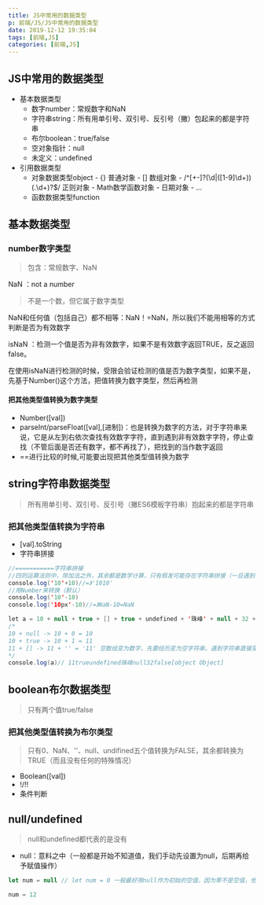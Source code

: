 ```yaml
---
title: JS中常用的数据类型
p: 前端/JS/JS中常用的数据类型
date: 2019-12-12 19:35:04
tags: [前端,JS]
categories: [前端,JS]
---
```

## JS中常用的数据类型

- 基本数据类型
  - 数字number：常规数字和NaN
  - 字符串string：所有用单引号、双引号、反引号（撇）包起来的都是字符串
  - 布尔boolean：true/false
  - 空对象指针：null
  - 未定义：undefined
- 引用数据类型
  - 对象数据类型object
        - {} 普通对象
        - [] 数组对象
        - /^[+-]?(\d|([1-9]\d+))(\.\d+)?$/ 正则对象
        - Math数学函数对象
        - 日期对象
        - ...
  - 函数数据类型function

## 基本数据类型

### number数字类型

> 包含：常规数字、NaN

NaN ：not a number
> 不是一个数，但它属于数字类型

NaN和任何值（包括自己）都不相等：NaN！=NaN，所以我们不能用相等的方式判断是否为有效数字

isNaN ：检测一个值是否为非有效数字，如果不是有效数字返回TRUE，反之返回false。

在使用isNaN进行检测的时候，受限会验证检测的值是否为数字类型，如果不是，先基于Number()这个方法，把值转换为数字类型，然后再检测

#### 把其他类型值转换为数字类型

- Number([val])
- parseInt/parseFloat([val],[进制])：也是转换为数字的方法，对于字符串来说，它是从左到右依次查找有效数字字符，直到遇到非有效数字字符，停止查找（不管后面是否还有数字，都不再找了），把找到的当作数字返回
- ==进行比较的时候,可能要出现把其他类型值转换为数字

## string字符串数据类型

> 所有用单引号、双引号、反引号（撇ES6模板字符串）抱起来的都是字符串

### 把其他类型值转换为字符串

- [val].toString
- 字符串拼接

```java
//===========字符串拼接
//四则运算法则中，除加法之外，其余都是数学计算，只有假发可能存在字符串拼接（一旦遇到字符串，则不是数学运算，而是字符串拼接）
console.log('10'+10)//=》'1010'
//用Number来转换（默认）
console.log('10'-10)
console.log('10px'-10)//=》NaN-10=NaN

let a = 10 + null + true + [] + true + undefined + '珠峰' + null + 32 + false + {name:"sss"}
/*
10 + null -> 10 + 0 = 10
10 + true -> 10 + 1 = 11
11 + [] -> 11 + '' = '11' 空数组变为数字，先要经历变为空字符串，遇到字符串直接变为字符串拼接
*/
console.log(a)// 11trueundefined珠峰null32false[object Object]
```

## boolean布尔数据类型

> 只有两个值true/false

### 把其他类型值转换为布尔类型

> 只有0、NaN、''、null、undifined五个值转换为FALSE，其余都转换为TRUE（而且没有任何的特殊情况）

- Boolean([val])
- !/!!
- 条件判断

## null/undefined

> null和undefined都代表的是没有

- null：意料之中（一般都是开始不知道值，我们手动先设置为null，后期再给予赋值操作）

```js
let num = null // let num = 0 一般最好用null作为初始的空值，因为零不是空值，他在栈内存中有自己的存储空间（占了位置）

num = 12
```